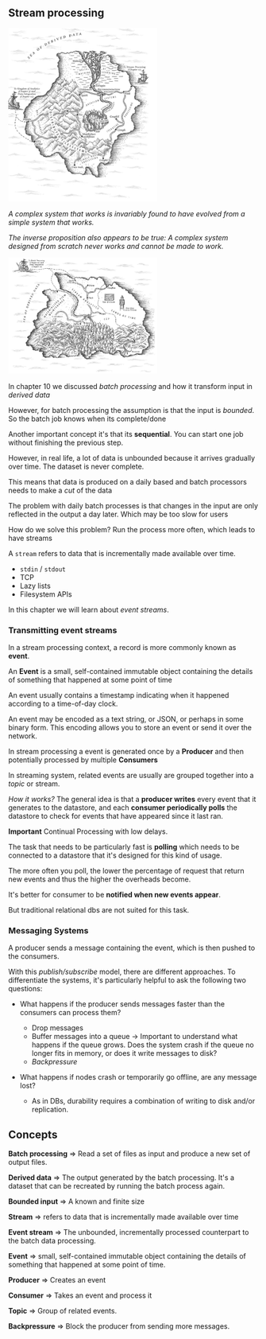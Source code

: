 ## Stream processing
<img tag="chapter 10 map" src="img/ch10.png" width="300px">

_A complex system that works is invariably found to have evolved from a simple system that works._

_The inverse proposition also appears to be true: A complex system designed from scratch never works and cannot be made to work._

<img tag="chapter 11 map" src="img/ch11.png" width="300px">

In chapter 10 we discussed _batch processing_ and how it transform input in _derived data_

However, for batch processing the assumption is that the input is _bounded_. So the batch job knows when its complete/done

Another important concept it's that its **sequential**. You can start one job without finishing the previous step.

However, in real life, a lot of data is unbounded because it arrives gradually over time. The dataset is never complete.

This means that data is produced on a daily based and batch processors needs to make a _cut_ of the data

The problem with daily batch processes is that changes in the input are only reflected in the output a day later. Which may be too slow for users

How do we solve this problem?
Run the process more often, which leads to have streams

A `stream` refers to data that is incrementally made available over time.
- `stdin` / `stdout`
- TCP
- Lazy lists
- Filesystem APIs

In this chapter we will learn about _event streams_.

### Transmitting event streams
In a stream processing context, a record is more commonly known as **event**.

An **Event** is a small, self-contained immutable object containing the details of something that happened at some point of time

An event usually contains a timestamp indicating when it happened according to a time-of-day clock.

An event may be encoded as a text string, or JSON, or perhaps in some binary form. This encoding allows you to store an event or send it over the network.

In stream processing a event is generated once by a **Producer** and then potentially processed by multiple **Consumers**

In streaming system, related events are usually are grouped together into a _topic_ or stream.

_How it works?_ The general idea is that a **producer writes** every event that it generates to the datastore, and each **consumer periodically polls** the datastore to check for events that have appeared since it last ran.

**Important** Continual Processing with low delays.

The task that needs to be particularly fast is **polling** which needs to be connected to a datastore that it's designed for this kind of usage.

The more often you poll, the lower the percentage of request that return new events and thus the higher the overheads become.

It's better for consumer to be **notified when new events appear**.

But traditional relational dbs are not suited for this task.

### Messaging Systems
A producer sends a message containing the event, which is then pushed to the consumers.

With this _publish/subscribe_ model, there are different approaches. To differentiate the systems, it's particularly helpful to ask the following two questions:

- What happens if the producer sends messages faster than the consumers can process them?
  - Drop messages
  - Buffer messages into a queue -> Important to understand what happens if the queue grows. Does the system crash if the queue no longer fits in memory, or does it write messages to disk?
  - _Backpressure_ 

- What happens if nodes crash or temporarily go offline, are any message lost?
  - As in DBs, durability requires a combination of writing to disk and/or replication.

## Concepts
**Batch processing** => Read a set of files as input and produce a new set of output files. 

**Derived data** => The output generated by the batch processing. It's a dataset that can be recreated by running the batch process again. 

**Bounded input** => A known and finite size

**Stream** => refers to data that is incrementally made available over time

**Event stream** => The unbounded, incrementally processed counterpart to the batch data processing.

**Event** => small, self-contained immutable object containing the details of something that happened at some point of time.

**Producer** => Creates an event

**Consumer** => Takes an event and process it

**Topic** => Group of related events.

**Backpressure** => Block the producer from sending more messages.